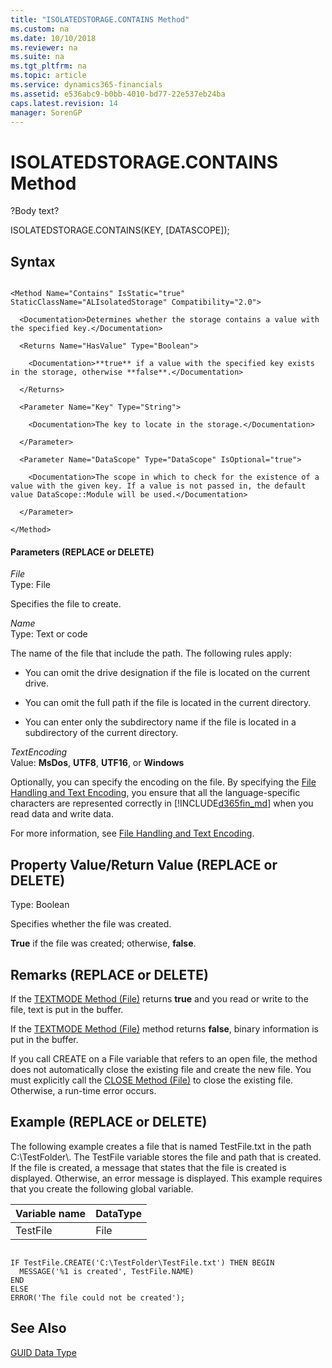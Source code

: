 ```yaml
---
title: "ISOLATEDSTORAGE.CONTAINS Method"
ms.custom: na
ms.date: 10/10/2018
ms.reviewer: na
ms.suite: na
ms.tgt_pltfrm: na
ms.topic: article
ms.service: dynamics365-financials
ms.assetid: e536abc9-b0bb-4010-bd77-22e537eb24ba
caps.latest.revision: 14
manager: SorenGP
---
```



# ISOLATEDSTORAGE.CONTAINS Method
?Body text?

ISOLATEDSTORAGE.CONTAINS(KEY, [DATASCOPE]);

## Syntax  

```  

<Method Name="Contains" IsStatic="true" StaticClassName="ALIsolatedStorage" Compatibility="2.0">

  <Documentation>Determines whether the storage contains a value with the specified key.</Documentation>

  <Returns Name="HasValue" Type="Boolean">

    <Documentation>**true** if a value with the specified key exists in the storage, otherwise **false**.</Documentation>

  </Returns>

  <Parameter Name="Key" Type="String">

    <Documentation>The key to locate in the storage.</Documentation>

  </Parameter>

  <Parameter Name="DataScope" Type="DataScope" IsOptional="true">

    <Documentation>The scope in which to check for the existence of a value with the given key. If a value is not passed in, the default value DataScope::Module will be used.</Documentation>

  </Parameter>

</Method>
```  

#### Parameters (REPLACE or DELETE)
 *File*  
 Type: File  

 Specifies the file to create.  

 *Name*  
 Type: Text or code  

 The name of the file that include the path. The following rules apply:  

-   You can omit the drive designation if the file is located on the current drive.  

-   You can omit the full path if the file is located in the current directory.  

-   You can enter only the subdirectory name if the file is located in a subdirectory of the current directory.  

 *TextEncoding*  
 Value: **MsDos**, **UTF8**, **UTF16**, or **Windows**  

 Optionally, you can specify the encoding on the file. By specifying the [File Handling and Text Encoding](../devenv-file-handling-and-text-encoding.md), you ensure that all the language-specific characters are represented correctly in [!INCLUDE[d365fin_md](../includes/d365fin_md.md)] when you read data and write data.  

 For more information, see [File Handling and Text Encoding](../devenv-file-handling-and-text-encoding.md).  

## Property Value/Return Value (REPLACE or DELETE)
 Type: Boolean  

 Specifies whether the file was created.  

 **True** if the file was created; otherwise, **false**.  

## Remarks (REPLACE or DELETE)
 If the [TEXTMODE Method \(File\)](devenv-TEXTMODE-Method-File.md) returns **true** and you read or write to the file, text is put in the buffer.  

 If the [TEXTMODE Method \(File\)](devenv-TEXTMODE-Method-File.md) method returns **false**, binary information is put in the buffer.  

 If you call CREATE on a File variable that refers to an open file, the method does not automatically close the existing file and create the new file. You must explicitly call the [CLOSE Method \(File\)](devenv-CLOSE-Method-File.md) to close the existing file. Otherwise, a run-time error occurs.  

## Example (REPLACE or DELETE)
 The following example creates a file that is named TestFile.txt in the path C:\\TestFolder\\. The TestFile variable stores the file and path that is created. If the file is created, a message that states that the file is created is displayed. Otherwise, an error message is displayed. This example requires that you create the following global variable.  

|Variable name|DataType|  
|-------------------|--------------|  
|TestFile|File|  

```  

IF TestFile.CREATE('C:\TestFolder\TestFile.txt') THEN BEGIN  
  MESSAGE('%1 is created', TestFile.NAME)  
END  
ELSE  
ERROR('The file could not be created');  
```  

## See Also  
 [GUID Data Type](../datatypes/devenv-GUID-Data-Type.md)
